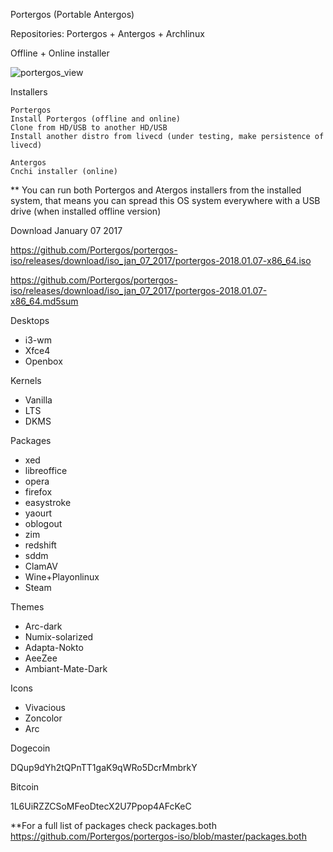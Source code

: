 Portergos (Portable Antergos)

Repositories:
Portergos + Antergos + Archlinux

Offline + Online installer

![portergos_view](https://user-images.githubusercontent.com/18373928/34307317-ac1e4168-e72e-11e7-98b6-63afaf38c418.png)

Installers
```
Portergos
Install Portergos (offline and online) 
Clone from HD/USB to another HD/USB
Install another distro from livecd (under testing, make persistence of livecd)

Antergos
Cnchi installer (online)
```
** You can run both Portergos and Atergos installers from the installed system, that means you can spread this OS system everywhere with a USB drive (when installed offline version)


Download January 07 2017


https://github.com/Portergos/portergos-iso/releases/download/iso_jan_07_2017/portergos-2018.01.07-x86_64.iso


https://github.com/Portergos/portergos-iso/releases/download/iso_jan_07_2017/portergos-2018.01.07-x86_64.md5sum


Desktops
- i3-wm
- Xfce4
- Openbox

Kernels
- Vanilla
- LTS
- DKMS


Packages
- xed
- libreoffice
- opera
- firefox
- easystroke
- yaourt
- oblogout
- zim
- redshift
- sddm
- ClamAV
- Wine+Playonlinux
- Steam

Themes
- Arc-dark
- Numix-solarized
- Adapta-Nokto
- AeeZee
- Ambiant-Mate-Dark

Icons
- Vivacious
- Zoncolor
- Arc


Dogecoin


DQup9dYh2tQPnTT1gaK9qWRo5DcrMmbrkY


Bitcoin


1L6UiRZZCSoMFeoDtecX2U7Ppop4AFcKeC


**For a full list of packages check packages.both https://github.com/Portergos/portergos-iso/blob/master/packages.both
